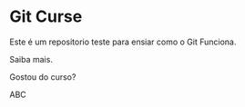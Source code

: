 # Git Curse

Este é um repositorio teste para ensiar como o Git Funciona.

Saiba mais.

Gostou do curso?

ABC